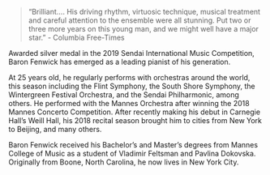 > “Brilliant…. His driving rhythm, virtuosic technique, musical treatment and careful attention to the ensemble were all stunning. Put two or three more years on this young man, and we might well have a major star.” - Columbia Free-Times


Awarded silver medal in the 2019 Sendai International Music Competition, Baron Fenwick has emerged as a leading pianist of his generation.

At 25 years old, he regularly performs with orchestras around the world, this season including the Flint Symphony, the South Shore Symphony, the Wintergreen Festival Orchestra, and the Sendai Philharmonic, among others. He performed with the Mannes Orchestra after winning the 2018 Mannes Concerto Competition. After recently making his debut in Carnegie Hall’s Weill Hall, his 2018 recital season brought him to cities from New York to Beijing, and many others.

Baron Fenwick received his Bachelor’s and Master’s degrees from Mannes College of Music as a student of Vladimir Feltsman and Pavlina Dokovska. Originally from Boone, North Carolina, he now lives in New York City.
